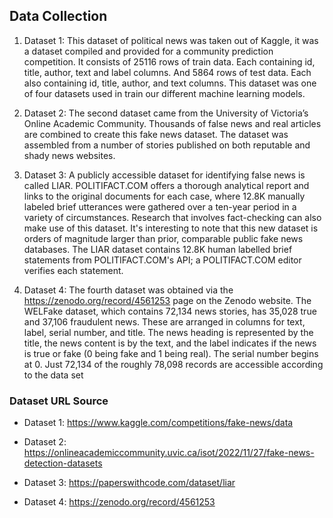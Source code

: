 ## Data Collection 

1. Dataset 1:
    This dataset of political news was taken out of Kaggle, it was a dataset compiled and provided for a community prediction competition. It consists of 25116 rows of train data. Each containing id, title, author, text and label columns. And 5864 rows of test data. Each also containing id, title, author, and text columns. This dataset was one of four datasets used in train our different machine learning models.

2. Dataset 2:
    The second dataset came from the University of Victoria’s Online Academic Community. Thousands of false news and real articles are combined to create this fake news dataset. The dataset was assembled from a number of stories published on both reputable and shady news websites.

3. Dataset 3:
    A publicly accessible dataset for identifying false news is called LIAR. POLITIFACT.COM offers a thorough analytical report and links to the original documents for each case, where 12.8K manually labeled brief utterances were gathered over a ten-year period in a variety of circumstances. Research that involves fact-checking can also make use of this dataset. It's interesting to note that this new dataset is orders of magnitude larger than prior, comparable public fake news databases. The LIAR dataset contains 12.8K human labelled brief statements from POLITIFACT.COM's API; a POLITIFACT.COM editor verifies each statement.

4. Dataset 4:
    The fourth dataset was obtained via the https://zenodo.org/record/4561253 page on the Zenodo website. The WELFake dataset, which contains 72,134 news stories, has 35,028 true and 37,106 fraudulent news. These are arranged in columns for text, label, serial number, and title. The news heading is represented by the title, the news content is by the text, and the label indicates if the news is true or fake (0 being fake and 1 being real). The serial number begins at 0. Just 72,134 of the roughly 78,098 records are accessible according to the data set


### Dataset URL Source

- Dataset 1:    https://www.kaggle.com/competitions/fake-news/data

- Dataset 2:    https://onlineacademiccommunity.uvic.ca/isot/2022/11/27/fake-news-detection-datasets	

- Dataset 3:	https://paperswithcode.com/dataset/liar

- Dataset 4:	https://zenodo.org/record/4561253

